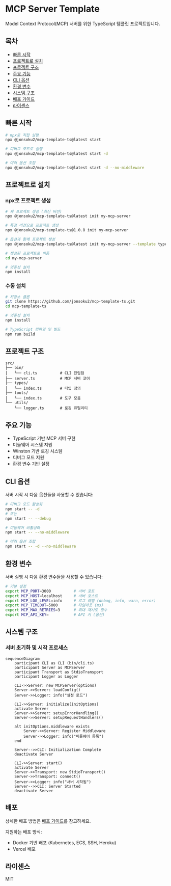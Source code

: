 # MCP Server Template

Model Context Protocol(MCP) 서버를 위한 TypeScript 템플릿 프로젝트입니다.

## 목차

- [빠른 시작](#빠른-시작)
- [프로젝트로 설치](#프로젝트로-설치)
- [프로젝트 구조](#프로젝트-구조)
- [주요 기능](#주요-기능)
- [CLI 옵션](#cli-옵션)
- [환경 변수](#환경-변수)
- [시스템 구조](#시스템-구조)
- [배포 가이드](docs/DEPLOYMENT.md)
- [라이센스](#라이센스)

## 빠른 시작

```bash
# npx로 직접 실행
npx @jonsoku2/mcp-template-ts@latest start

# 디버그 모드로 실행
npx @jonsoku2/mcp-template-ts@latest start -d

# 여러 옵션 조합
npx @jonsoku2/mcp-template-ts@latest start -d --no-middleware
```

## 프로젝트로 설치

### npx로 프로젝트 생성

```bash
# 새 프로젝트 생성 (최신 버전)
npx @jonsoku2/mcp-template-ts@latest init my-mcp-server

# 특정 버전으로 프로젝트 생성
npx @jonsoku2/mcp-template-ts@1.0.8 init my-mcp-server

# 옵션과 함께 프로젝트 생성
npx @jonsoku2/mcp-template-ts@latest init my-mcp-server --template typescript --port 4000

# 생성된 프로젝트로 이동
cd my-mcp-server

# 의존성 설치
npm install
```

### 수동 설치

```bash
# 저장소 클론
git clone https://github.com/jonsoku2/mcp-template-ts.git
cd mcp-template-ts

# 의존성 설치
npm install

# TypeScript 컴파일 및 빌드
npm run build
```

## 프로젝트 구조

```
src/
├── bin/
│   └── cli.ts          # CLI 진입점
├── server.ts           # MCP 서버 코어
├── types/
│   └── index.ts        # 타입 정의
├── tools/
│   └── index.ts        # 도구 모음
└── utils/
    └── logger.ts       # 로깅 유틸리티
```

## 주요 기능

- TypeScript 기반 MCP 서버 구현
- 미들웨어 시스템 지원
- Winston 기반 로깅 시스템
- 디버그 모드 지원
- 환경 변수 기반 설정

## CLI 옵션

서버 시작 시 다음 옵션들을 사용할 수 있습니다:

```bash
# 디버그 모드 활성화
npm start -- -d
# 또는
npm start -- --debug

# 미들웨어 비활성화
npm start -- --no-middleware

# 여러 옵션 조합
npm start -- -d --no-middleware
```

## 환경 변수

서버 실행 시 다음 환경 변수들을 사용할 수 있습니다:

```bash
# 기본 설정
export MCP_PORT=3000          # 서버 포트
export MCP_HOST=localhost     # 서버 호스트
export MCP_LOG_LEVEL=info     # 로그 레벨 (debug, info, warn, error)
export MCP_TIMEOUT=5000       # 타임아웃 (ms)
export MCP_MAX_RETRIES=3      # 최대 재시도 횟수
export MCP_API_KEY=           # API 키 (옵션)
```

## 시스템 구조

### 서버 초기화 및 시작 프로세스

```mermaid
sequenceDiagram
    participant CLI as CLI (bin/cli.ts)
    participant Server as MCPServer
    participant Transport as StdioTransport
    participant Logger as Logger

    CLI->>Server: new MCPServer(options)
    Server->>Server: loadConfig()
    Server->>Logger: info("설정 로드")

    CLI->>Server: initialize(initOptions)
    activate Server
    Server->>Server: setupErrorHandling()
    Server->>Server: setupRequestHandlers()
    
    alt initOptions.middleware exists
        Server->>Server: Register Middleware
        Server->>Logger: info("미들웨어 등록")
    end
    
    Server-->>CLI: Initialization Complete
    deactivate Server

    CLI->>Server: start()
    activate Server
    Server->>Transport: new StdioTransport()
    Server->>Transport: connect()
    Server->>Logger: info("서버 시작됨")
    Server-->>CLI: Server Started
    deactivate Server
```

## 배포

상세한 배포 방법은 [배포 가이드](docs/DEPLOYMENT.md)를 참고하세요.

지원하는 배포 방식:
- Docker 기반 배포 (Kubernetes, ECS, SSH, Heroku)
- Vercel 배포

## 라이센스

MIT
